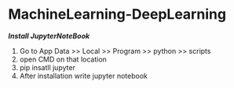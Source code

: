 # MachineLearning-DeepLearning
***Install JupyterNoteBook***

1. Go to App Data >> Local >> Program >> python >> scripts
2. open CMD on that location
3. pip insatll jupyter 
4. After installation write jupyter notebook
